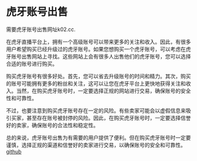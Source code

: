 # 虎牙账号出售

需要虎牙账号出售网址k02.cc. 

在虎牙直播平台上，拥有一个高级账号可以带来更多的关注和收入。因此，有很多用户希望购买已经升级过的虎牙账号。如果您想购买一个虎牙账号，可以考虑在虎牙账号出售网站上寻找。这些网站上会有很多人出售他们的虎牙账号，您可以选择合适的账号进行购买。

购买虎牙账号有很多好处。首先，您可以省去升级账号的时间和精力。其次，购买的账号可能拥有更多的粉丝和关注，这可以让您在虎牙平台上更快地获得关注和收入。当然，在购买虎牙账号时，一定要选择正规的网站进行交易，确保账号的安全性和可靠性。

不过，也要注意到购买虎牙账号存在一定的风险。有些卖家可能会以虚假信息来吸引买家，甚至存在账号被封停的风险。因此，在购买虎牙账号时，一定要选择信誉好的卖家，确保账号的合法性和稳定性。

总的来说，虎牙账号出售为有需要的用户提供了便利。但在购买虎牙账号时一定要谨慎，选择正规的渠道和信誉好的卖家进行交易，以确保账号的安全和可靠性。[github](https://github.com)